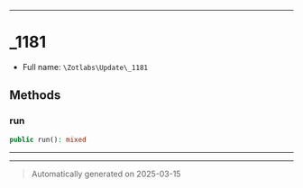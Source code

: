 ***

# _1181





* Full name: `\Zotlabs\Update\_1181`




## Methods


### run



```php
public run(): mixed
```












***


***
> Automatically generated on 2025-03-15
